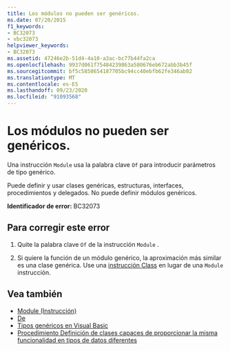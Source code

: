 ```yaml
---
title: Los módulos no pueden ser genéricos.
ms.date: 07/20/2015
f1_keywords:
- BC32073
- vbc32073
helpviewer_keywords:
- BC32073
ms.assetid: 47246e2b-51d4-4a10-a3ac-bc77b44fa2ca
ms.openlocfilehash: 9937d061f75484239863a580676eb672abb3b45f
ms.sourcegitcommit: bf5c5850654187705bc94cc40ebfb62fe346ab02
ms.translationtype: MT
ms.contentlocale: es-ES
ms.lasthandoff: 09/23/2020
ms.locfileid: "91093568"
---
```

# <a name="modules-cannot-be-generic"></a>Los módulos no pueden ser genéricos.

Una instrucción `Module` usa la palabra clave `Of` para introducir parámetros de tipo genérico.  
  
 Puede definir y usar clases genéricas, estructuras, interfaces, procedimientos y delegados. No puede definir módulos genéricos.  
  
 **Identificador de error:** BC32073  
  
## <a name="to-correct-this-error"></a>Para corregir este error  
  
1. Quite la palabra clave `Of` de la instrucción `Module` .  
  
2. Si quiere la función de un módulo genérico, la aproximación más similar es una clase genérica. Use una [instrucción Class](../language-reference/statements/class-statement.md) en lugar de una `Module` instrucción.  
  
## <a name="see-also"></a>Vea también

- [Module (Instrucción)](../language-reference/statements/module-statement.md)
- [De](../language-reference/statements/of-clause.md)
- [Tipos genéricos en Visual Basic](../programming-guide/language-features/data-types/generic-types.md)
- [Procedimiento Definición de clases capaces de proporcionar la misma funcionalidad en tipos de datos diferentes](../programming-guide/language-features/data-types/how-to-define-a-class-that-can-provide-identical-functionality.md)
